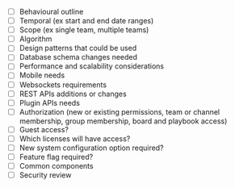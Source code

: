- [ ] Behavioural outline
- [ ] Temporal (ex start and end date ranges)
- [ ] Scope (ex single team, multiple teams)
- [ ] Algorithm
- [ ] Design patterns that could be used
- [ ] Database schema changes needed
- [ ] Performance and scalability considerations
- [ ] Mobile needs
- [ ] Websockets requirements
- [ ] REST APIs additions or changes
- [ ] Plugin APIs needs
- [ ] Authorization (new or existing permissions, team or channel membership, group membership, board and playbook access)
- [ ] Guest access?
- [ ] Which licenses will have access?
- [ ] New system configuration option required?
- [ ] Feature flag required?
- [ ] Common components
- [ ] Security review
